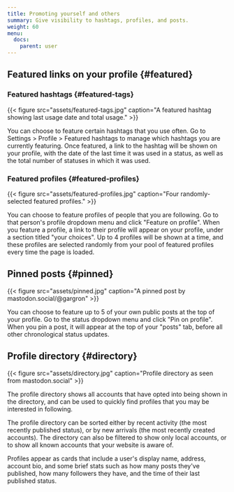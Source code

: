 ```yaml
---
title: Promoting yourself and others
summary: Give visibility to hashtags, profiles, and posts.
weight: 60
menu:
  docs:
    parent: user
---
```


## Featured links on your profile {#featured}

### Featured hashtags {#featured-tags}

{{< figure src="assets/featured-tags.jpg" caption="A featured hashtag showing last usage date and total usage." >}}

You can choose to feature certain hashtags that you use often. Go to Settings &gt; Profile &gt; Featured hashtags to manage which hashtags you are currently featuring. Once featured, a link to the hashtag will be shown on your profile, with the date of the last time it was used in a status, as well as the total number of statuses in which it was used.

### Featured profiles {#featured-profiles}

{{< figure src="assets/featured-profiles.jpg" caption="Four randomly-selected featured profiles." >}}

You can choose to feature profiles of people that you are following. Go to that person's profile dropdown menu and click "Feature on profile". When you feature a profile, a link to their profile will appear on your profile, under a section titled "your choices". Up to 4 profiles will be shown at a time, and these profiles are selected randomly from your pool of featured profiles every time the page is loaded.

## Pinned posts {#pinned}

{{< figure src="assets/pinned.jpg" caption="A pinned post by mastodon.social/@gargron" >}}

You can choose to feature up to 5 of your own public posts at the top of your profile. Go to the status dropdown menu and click "Pin on profile". When you pin a post, it will appear at the top of your "posts" tab, before all other chronological status updates.

## Profile directory {#directory}

{{< figure src="assets/directory.jpg" caption="Profile directory as seen from mastodon.social" >}}

The profile directory shows all accounts that have opted into being shown in the directory, and can be used to quickly find profiles that you may be interested in following.

The profile directory can be sorted either by recent activity (the most recently published status), or by new arrivals (the most recently created accounts). The directory can also be filtered to show only local accounts, or to show all known accounts that your website is aware of.

Profiles appear as cards that include a user's display name, address, account bio, and some brief stats such as how many posts they've published, how many followers they have, and the time of their last published status.
